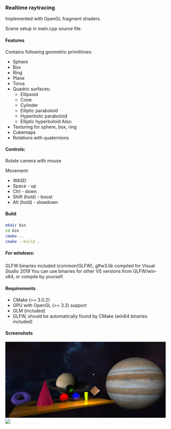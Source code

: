### Realtime raytracing

Implemented with OpenGL fragment shaders.

Scene setup in main.cpp source file.

#### Features

Contains following geometric primititives:
- Sphere
- Box
- Ring
- Plane
- Torus
- Quadric surfaces:
  - Ellipsoid
  - Cone
  - Cylinder
  - Elliptic paraboloid
  - Hyperbolic paraboloid
  - Elliptic hyperboloid
Also:  
- Texturing for sphere, box, ring
- Cubemaps
- Rotations with quaternions


#### Controls:

Rotate camera with mouse

Movement:

- WASD
- Space - up
- Ctrl - down
- Shift (hold) - boost
- Alt (hold) - slowdown

#### Build
```sh
mkdir bin
cd bin
cmake ..
cmake --build .
```
##### For windows:
GLFW binaries included (common/GLFW), glfw3.lib compiled for Visual Studio 2019
You can use binaries for other VS versions from GLFW/win-x64, or compile by yourself.


#### Requirements

* CMake (>= 3.0.2)
* GPU with OpenGL (>= 3.3) support
* GLM (included)
* GLFW, should be automatically found by CMake (win64 binaries included)

#### Screenshots

![](media/v2.png)
![](media/animation.gif)
